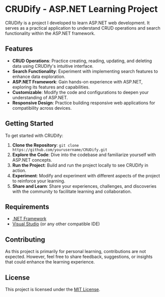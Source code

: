 # CRUDify - ASP.NET Learning Project

CRUDify is a project I developed to learn ASP.NET web development. It serves as a practical application to understand CRUD operations and search functionality within the ASP.NET framework.

## Features

- **CRUD Operations**: Practice creating, reading, updating, and deleting data using CRUDify's intuitive interface.
- **Search Functionality**: Experiment with implementing search features to enhance data exploration.
- **ASP.NET Framework**: Gain hands-on experience with ASP.NET, exploring its features and capabilities.
- **Customizable**: Modify the code and configurations to deepen your understanding of ASP.NET.
- **Responsive Design**: Practice building responsive web applications for compatibility across devices.

## Getting Started

To get started with CRUDify:

1. **Clone the Repository**: `git clone https://github.com/yourusername/CRUDify.git`
2. **Explore the Code**: Dive into the codebase and familiarize yourself with ASP.NET concepts.
3. **Run the Project**: Build and run the project locally to see CRUDify in action.
4. **Experiment**: Modify and experiment with different aspects of the project to reinforce your learning.
5. **Share and Learn**: Share your experiences, challenges, and discoveries with the community to facilitate learning and collaboration.

## Requirements

- [.NET Framework](https://dotnet.microsoft.com/download)
- [Visual Studio](https://visualstudio.microsoft.com/downloads/) (or any other compatible IDE)

## Contributing

As this project is primarily for personal learning, contributions are not expected. However, feel free to share feedback, suggestions, or insights that could enhance the learning experience.

## License

This project is licensed under the [MIT License](LICENSE).
